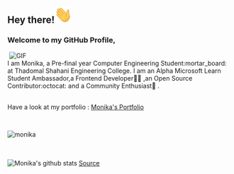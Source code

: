 ## Hey there!<img src="https://github.com/ABSphreak/ABSphreak/blob/master/gifs/Hi.gif" width="40px">
### Welcome to my GitHub Profile,
<img align="right" alt="GIF" src="https://user-images.githubusercontent.com/53649201/92141667-5d565000-ee30-11ea-84a7-07100634fe5e.gif" width="500px" />
<br>
I am Monika, a Pre-final year Computer Engineering Student:mortar_board: at Thadomal Shahani Engineering College. I am an Alpha Microsoft Learn Student Ambassador,a Frontend Developer👩‍💻 ,an Open Source Contributor:octocat: and a Community Enthusiast🤝 .</br><br>

Have a look at my portfolio : [Monika's Portfolio](https://m-code12.github.io/monikajha-v1/)
<!---![vid](https://user-images.githubusercontent.com/53649201/92141667-5d565000-ee30-11ea-84a7-07100634fe5e.gif)---->

<br>
<p align="left"> <img src="https://komarev.com/ghpvc/?username=m-code12" alt="monika" /> </p>


<!--
**m-code12/m-code12** is a ✨ _special_ ✨ repository because its `README.md` (this file) appears on your GitHub profile.

Here are some ideas to get you started:

- 🔭 I’m currently working on ...
- 🌱 I’m currently learning ...
- 👯 I’m looking to collaborate on ...
- 🤔 I’m looking for help with ...
- 💬 Ask me about ...
- 📫 How to reach me: ...
- 😄 Pronouns: ...
- ⚡ Fun fact: ...
-->

<br><br>
![Monika's github stats](https://github-readme-stats.vercel.app/api?username=m-code12&show_icons=true&title_color=fff&icon_color=79ff97&text_color=9f9f9f&bg_color=151515&width=100)  [Source](https://github.com/anuraghazra/github-readme-stats)
